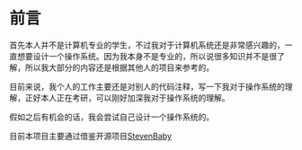# 前言
首先本人并不是计算机专业的学生，不过我对于计算机系统还是非常感兴趣的，一直想要设计一个操作系统。因为我本身不是专业的，所以说很多知识并不是很了解，所以我大部分的内容还是根据其他人的项目来参考的。

目前来说，我个人的工作主要还是对别人的代码注释，写一下我对于操作系统的理解，正好本人正在考研，可以刚好加深我对于操作系统的理解。

假如之后有机会的话，我会尝试自己设计一个操作系统的。

目前本项目主要通过借鉴开源项目[StevenBaby](https://github.com/StevenBaby/onix)